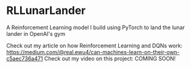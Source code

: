 # RLLunarLander
A Reinforcement Learning model I build using PyTorch to land the lunar lander in OpenAI's gym

Check out my article on how Reinforcement Learning and DQNs work: https://medium.com/@real.ewu4/can-machines-learn-on-their-own-c5aec736a471
Check out my video on this project: COMING SOON!
